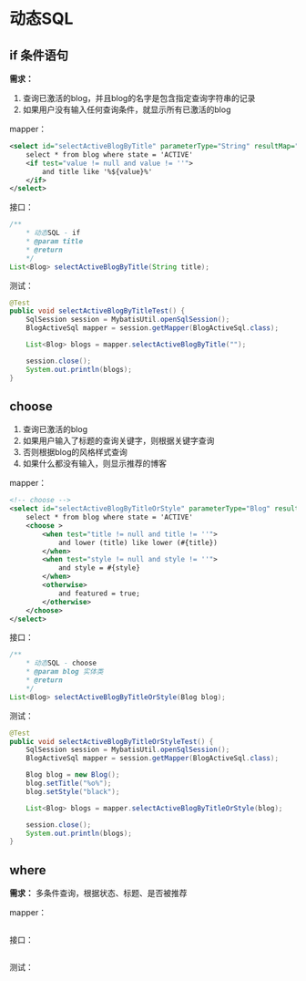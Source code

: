 # 动态SQL

## if 条件语句

**需求：**

1. 查询已激活的blog，并且blog的名字是包含指定查询字符串的记录
2. 如果用户没有输入任何查询条件，就显示所有已激活的blog

mapper：

```xml
<select id="selectActiveBlogByTitle" parameterType="String" resultMap="blogResultMap">
    select * from blog where state = 'ACTIVE'
    <if test="value != null and value != ''">
        and title like '%${value}%'
    </if>
</select>
```

接口：

```java
/**
    * 动态SQL - if
    * @param title
    * @return
    */
List<Blog> selectActiveBlogByTitle(String title);
```

测试：

```java
@Test
public void selectActiveBlogByTitleTest() {
    SqlSession session = MybatisUtil.openSqlSession();
    BlogActiveSql mapper = session.getMapper(BlogActiveSql.class);

    List<Blog> blogs = mapper.selectActiveBlogByTitle("");

    session.close();
    System.out.println(blogs);
}
```

## choose

1. 查询已激活的blog
2. 如果用户输入了标题的查询关键字，则根据关键字查询
3. 否则根据blog的风格样式查询
4. 如果什么都没有输入，则显示推荐的博客

mapper：

```xml
<!-- choose -->
<select id="selectActiveBlogByTitleOrStyle" parameterType="Blog" resultMap="blogResultMap">
    select * from blog where state = 'ACTIVE'
    <choose >
        <when test="title != null and title != ''">
            and lower (title) like lower (#{title})
        </when>
        <when test="style != null and style != ''">
            and style = #{style}
        </when>
        <otherwise>
            and featured = true;
        </otherwise>
    </choose>
</select>
```

接口：

```java
/**
    * 动态SQL - choose
    * @param blog 实体类
    * @return
    */
List<Blog> selectActiveBlogByTitleOrStyle(Blog blog);
```

测试：

```java
@Test
public void selectActiveBlogByTitleOrStyleTest() {
    SqlSession session = MybatisUtil.openSqlSession();
    BlogActiveSql mapper = session.getMapper(BlogActiveSql.class);

    Blog blog = new Blog();
    blog.setTitle("%o%");
    blog.setStyle("black");

    List<Blog> blogs = mapper.selectActiveBlogByTitleOrStyle(blog);

    session.close();
    System.out.println(blogs);
}
```

## where

**需求：** 多条件查询，根据状态、标题、是否被推荐


mapper：

```xml

```

接口：

```java

```

测试：

```java

```